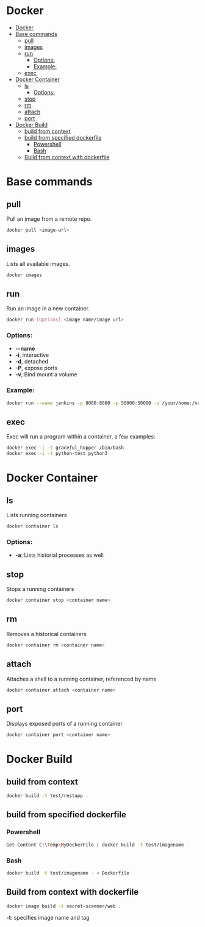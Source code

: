 # Docker
<!--ts-->
* [Docker](docker.md#docker)
* [Base commands](docker.md#base-commands)
   * [pull](docker.md#pull)
   * [images](docker.md#images)
   * [run](docker.md#run)
      * [Options:](docker.md#options)
      * [Example:](docker.md#example)
   * [exec](docker.md#exec)
* [Docker Container](docker.md#docker-container)
   * [ls](docker.md#ls)
      * [Options:](docker.md#options-1)
   * [stop](docker.md#stop)
   * [rm](docker.md#rm)
   * [attach](docker.md#attach)
   * [port](docker.md#port)
* [Docker Build](docker.md#docker-build)
   * [build from context](docker.md#build-from-context)
   * [build from specified dockerfile](docker.md#build-from-specified-dockerfile)
      * [Powershell](docker.md#powershell)
      * [Bash](docker.md#bash)
   * [Build from context with dockerfile](docker.md#build-from-context-with-dockerfile)

<!-- Added by: runner, at: Fri Jul 16 10:44:29 UTC 2021 -->

<!--te-->

# Base commands

## pull

Pull an image from a remote repo.

```bash
docker pull <image-url>
```

## images

Lists all available images.

```bash
docker images
```

## run

Run an image in a new container.

```bash
docker run [Options] <image name/image url>
```

### Options:

- **--name** <string>
- **-i**, interactive
- **-d**, detached
- **-P**, expose ports
- **-v**, Bind mount a volume

### Example:
```bash
docker run --name jenkins -p 8080:8080 -p 50000:50000 -v /your/home:/var/jenkins_home 1282bc63ab17
```

## exec

Exec will run a program within a container, a few examples:

```bash
docker exec -i -t graceful_hopper /bin/bash
docker exec -i -t python-test python3
```

# Docker Container

## ls

Lists running containers

```bash
docker container ls
```

### Options:

- **-a**: Lists historial processes as well

## stop

Stops a running containers

```bash
docker container stop <container name> 
```

## rm

Removes a historical containers

```bash
docker container rm <container name> 
```

## attach

Attaches a shell to a running container, referenced by name

```bash
docker container attach <container name> 
```

## port

Displays exposed ports of a running container

```bash
docker container port <container name> 
```

# Docker Build

## build from context
```bash
docker build -t test/restapp .
```

## build from specified dockerfile

### Powershell
```bash
Get-Content C:\Temp\MyDockerFile | docker build -t test/imagename -
```

### Bash
```bash
docker build -t test/imagename - < Dockerfile
```
                                             
## Build from context with dockerfile
```bash
docker image build -t secret-scanner/web .
```

**-t**: specifies image name and tag
                                             
